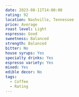 ```yaml
---
date: 2023-08-11T14:00:00
rating: 92
location: Nashville, Tennessee
price: Average
roast level: Light
espresso: Good
sweetness: Balanced
strength: Balanced
bitter: No
house syrups: Yes
specialty drinks: Yes
espresso variety: Yes
mixed: Yes
edible decor: No
tags:
  - Coffee
  - Rating
---
```



